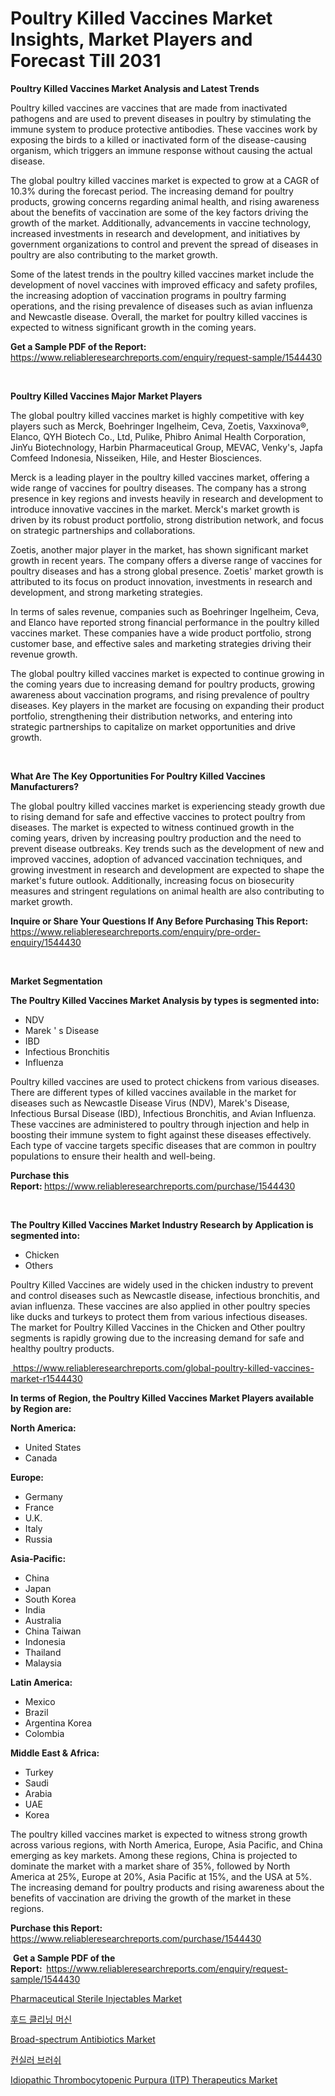 <p><h1>Poultry Killed Vaccines Market Insights, Market Players and Forecast Till 2031</h1></p><p><strong>Poultry Killed Vaccines Market Analysis and Latest Trends</strong></p>
<p><p>Poultry killed vaccines are vaccines that are made from inactivated pathogens and are used to prevent diseases in poultry by stimulating the immune system to produce protective antibodies. These vaccines work by exposing the birds to a killed or inactivated form of the disease-causing organism, which triggers an immune response without causing the actual disease.</p><p>The global poultry killed vaccines market is expected to grow at a CAGR of 10.3% during the forecast period. The increasing demand for poultry products, growing concerns regarding animal health, and rising awareness about the benefits of vaccination are some of the key factors driving the growth of the market. Additionally, advancements in vaccine technology, increased investments in research and development, and initiatives by government organizations to control and prevent the spread of diseases in poultry are also contributing to the market growth.</p><p>Some of the latest trends in the poultry killed vaccines market include the development of novel vaccines with improved efficacy and safety profiles, the increasing adoption of vaccination programs in poultry farming operations, and the rising prevalence of diseases such as avian influenza and Newcastle disease. Overall, the market for poultry killed vaccines is expected to witness significant growth in the coming years.</p></p>
<p><strong>Get a Sample PDF of the Report:&nbsp;</strong> <a href="https://www.reliableresearchreports.com/enquiry/request-sample/1544430">https://www.reliableresearchreports.com/enquiry/request-sample/1544430</a></p>
<p>&nbsp;</p>
<p><strong>Poultry Killed Vaccines Major Market Players</strong></p>
<p><p> The global poultry killed vaccines market is highly competitive with key players such as Merck, Boehringer Ingelheim, Ceva, Zoetis, Vaxxinova®, Elanco, QYH Biotech Co., Ltd, Pulike, Phibro Animal Health Corporation, JinYu Biotechnology, Harbin Pharmaceutical Group, MEVAC, Venky's, Japfa Comfeed Indonesia, Nisseiken, Hile, and Hester Biosciences.</p><p>Merck is a leading player in the poultry killed vaccines market, offering a wide range of vaccines for poultry diseases. The company has a strong presence in key regions and invests heavily in research and development to introduce innovative vaccines in the market. Merck's market growth is driven by its robust product portfolio, strong distribution network, and focus on strategic partnerships and collaborations.</p><p>Zoetis, another major player in the market, has shown significant market growth in recent years. The company offers a diverse range of vaccines for poultry diseases and has a strong global presence. Zoetis' market growth is attributed to its focus on product innovation, investments in research and development, and strong marketing strategies.</p><p>In terms of sales revenue, companies such as Boehringer Ingelheim, Ceva, and Elanco have reported strong financial performance in the poultry killed vaccines market. These companies have a wide product portfolio, strong customer base, and effective sales and marketing strategies driving their revenue growth.</p><p>The global poultry killed vaccines market is expected to continue growing in the coming years due to increasing demand for poultry products, growing awareness about vaccination programs, and rising prevalence of poultry diseases. Key players in the market are focusing on expanding their product portfolio, strengthening their distribution networks, and entering into strategic partnerships to capitalize on market opportunities and drive growth.</p></p>
<p>&nbsp;</p>
<p><strong>What Are The Key Opportunities For Poultry Killed Vaccines Manufacturers?</strong></p>
<p><p>The global poultry killed vaccines market is experiencing steady growth due to rising demand for safe and effective vaccines to protect poultry from diseases. The market is expected to witness continued growth in the coming years, driven by increasing poultry production and the need to prevent disease outbreaks. Key trends such as the development of new and improved vaccines, adoption of advanced vaccination techniques, and growing investment in research and development are expected to shape the market's future outlook. Additionally, increasing focus on biosecurity measures and stringent regulations on animal health are also contributing to market growth.</p></p>
<p><strong>Inquire or Share Your Questions If Any Before Purchasing This Report:</strong> <a href="https://www.reliableresearchreports.com/enquiry/pre-order-enquiry/1544430">https://www.reliableresearchreports.com/enquiry/pre-order-enquiry/1544430</a></p>
<p>&nbsp;</p>
<p><strong>Market Segmentation</strong></p>
<p><strong>The Poultry Killed Vaccines Market Analysis by types is segmented into:</strong></p>
<p><ul><li>NDV</li><li>Marek ' s Disease</li><li>IBD</li><li>Infectious Bronchitis</li><li>Influenza</li></ul></p>
<p><p>Poultry killed vaccines are used to protect chickens from various diseases. There are different types of killed vaccines available in the market for diseases such as Newcastle Disease Virus (NDV), Marek's Disease, Infectious Bursal Disease (IBD), Infectious Bronchitis, and Avian Influenza. These vaccines are administered to poultry through injection and help in boosting their immune system to fight against these diseases effectively. Each type of vaccine targets specific diseases that are common in poultry populations to ensure their health and well-being.</p></p>
<p><strong>Purchase this Report:&nbsp;</strong><a href="https://www.reliableresearchreports.com/purchase/1544430">https://www.reliableresearchreports.com/purchase/1544430</a></p>
<p>&nbsp;</p>
<p><strong>The Poultry Killed Vaccines Market Industry Research by Application is segmented into:</strong></p>
<p><ul><li>Chicken</li><li>Others</li></ul></p>
<p><p>Poultry Killed Vaccines are widely used in the chicken industry to prevent and control diseases such as Newcastle disease, infectious bronchitis, and avian influenza. These vaccines are also applied in other poultry species like ducks and turkeys to protect them from various infectious diseases. The market for Poultry Killed Vaccines in the Chicken and Other poultry segments is rapidly growing due to the increasing demand for safe and healthy poultry products.</p></p>
<p><a href="https://www.reliableresearchreports.com/global-poultry-killed-vaccines-market-r1544430">&nbsp;https://www.reliableresearchreports.com/global-poultry-killed-vaccines-market-r1544430</a></p>
<p><strong>In terms of Region, the Poultry Killed Vaccines Market Players available by Region are:</strong></p>
<p>
    <p> <strong> North America: </strong>
        <ul>
            <li>United States</li>
            <li>Canada</li>
        </ul>
        </p> 
    <p> <strong> Europe: </strong>
        <ul>
            <li>Germany</li>
            <li>France</li>
            <li>U.K.</li>
            <li>Italy</li>
            <li>Russia</li>
        </ul>
        </p> 
    <p> <strong> Asia-Pacific: </strong>
        <ul>
            <li>China</li>
            <li>Japan</li>
            <li>South Korea</li>
            <li>India</li>
            <li>Australia</li>
            <li>China Taiwan</li>
            <li>Indonesia</li>
            <li>Thailand</li>
            <li>Malaysia</li>
        </ul>
        </p> 
    <p> <strong> Latin America: </strong>
        <ul>
            <li>Mexico</li>
            <li>Brazil</li>
            <li>Argentina Korea</li>
            <li>Colombia</li>
        </ul>
        </p> 
    <p> <strong> Middle East & Africa: </strong>
        <ul>
            <li>Turkey</li>
            <li>Saudi</li>
            <li>Arabia</li>
            <li>UAE</li>
            <li>Korea</li>
        </ul>
    </p>
    </p>
<p><p>The poultry killed vaccines market is expected to witness strong growth across various regions, with North America, Europe, Asia Pacific, and China emerging as key markets. Among these regions, China is projected to dominate the market with a market share of 35%, followed by North America at 25%, Europe at 20%, Asia Pacific at 15%, and the USA at 5%. The increasing demand for poultry products and rising awareness about the benefits of vaccination are driving the growth of the market in these regions.</p></p>
<p><strong>Purchase this Report: </strong><a href="https://www.reliableresearchreports.com/purchase/1544430">https://www.reliableresearchreports.com/purchase/1544430</a></p>
<p>&nbsp;<strong>Get a Sample PDF of the Report:&nbsp;&nbsp;</strong><a href="https://www.reliableresearchreports.com/enquiry/request-sample/1544430">https://www.reliableresearchreports.com/enquiry/request-sample/1544430</a></p>
<p><strong></strong></p>
<p><p><a href="https://www.linkedin.com/pulse/pharmaceutical-sterile-injectables-market-comprehensive-assessment-cnlje">Pharmaceutical Sterile Injectables Market</a></p><p><a href="https://github.com/vseigx30c9a1j/Market-Research-Report-List-2/blob/main/413887657363.md">후드 클리닝 머신</a></p><p><a href="https://www.linkedin.com/pulse/broad-spectrum-antibiotics-market-trends-forecast-competitive-pfiae">Broad-spectrum Antibiotics Market</a></p><p><a href="https://github.com/WilburKihn5676/Market-Research-Report-List-1/blob/main/267777757364.md">컨실러 브러쉬</a></p><p><a href="https://github.com/jj19131/Market-Research-Report-List-2/blob/main/idiopathic-thrombocytopenic-purpura-itp-therapeutics-market.md">Idiopathic Thrombocytopenic Purpura (ITP) Therapeutics Market</a></p></p>